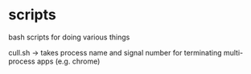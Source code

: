 # scripts
bash scripts for doing various things

cull.sh -> takes process name and signal number for terminating multi-process apps (e.g. chrome)
